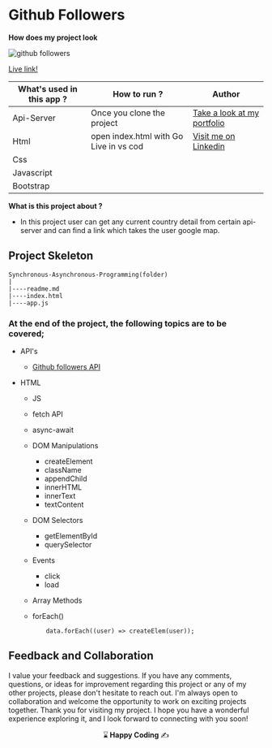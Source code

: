 # Github Followers


**How does my project look**


![github followers](https://github.com/kaplanh/github-followers/assets/101884444/53c26f47-ffaf-45f0-bb7d-733eb06fe7a3)

[Live link!](https://kaplanh.github.io/github-followers/)


 **What's used in this app ?** | **How to run ?** | **Author** |
|----------|---------|------------
|Api-Server | Once you clone the project|[Take a look at my portfolio](https://kaplanh.github.io/Portfolio_with_CssFlex/)|
|Html| open index.html with Go Live in vs cod|[Visit me on Linkedin](https://www.linkedin.com/in/kaplan-h/)|
|Css||   
|Javascript |  |
|Bootstrap ||   

**What is this project about ?**
- In this project user can get any current country detail from certain api-server and can find a link which takes the user google map.



## Project Skeleton 

```
Synchronous-Asynchronous-Programming(folder)
|
|----readme.md                        
|----index.html
|----app.js

```

### At the end of the project, the following topics are to be covered;

- API's
  - [Github followers API](https://api.github.com/users)
- HTML
  
  - JS  
   - fetch API        
   - async-await
          
  
   - DOM Manipulations
      - createElement
      - className
      - appendChild
      - innerHTML
      - innerText
      - textContent
     
    - DOM Selectors
      - getElementById
      - querySelector  
    
    - Events
        - click
        - load
 
 
  
    - Array Methods
    - forEach()

     ```
            data.forEach((user) => createElem(user));
     ```



 


## Feedback and Collaboration
I value your feedback and suggestions. If you have any comments, questions, or ideas for improvement regarding this project or any of my other projects, please don't hesitate to reach out.
I'm always open to collaboration and welcome the opportunity to work on exciting projects together.
Thank you for visiting my project. I hope you have a wonderful experience exploring it, and I look forward to connecting with you soon!



<p align="center"> ⌛<strong> Happy Coding </strong> ✍ </p>





